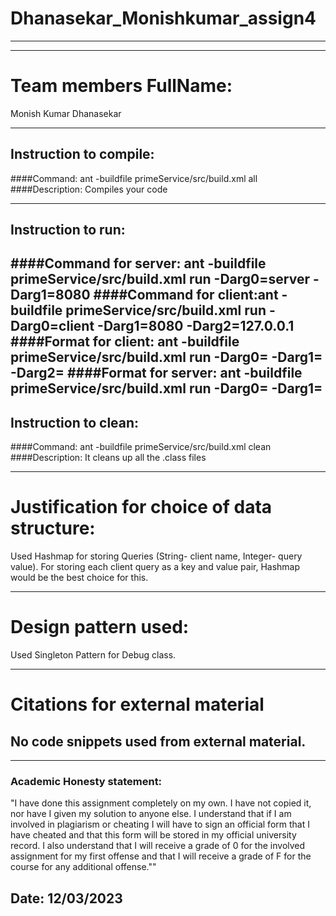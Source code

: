 # Dhanasekar_Monishkumar_assign4

-----------------------------------------------------------------------
----------------------------------------------------------------------- 
# Team members FullName: 
Monish Kumar Dhanasekar 


-----------------------------------------------------------------------
## Instruction to compile:
####Command: ant -buildfile primeService/src/build.xml all
####Description: Compiles your code 

-----------------------------------------------------------------------

## Instruction to run:
####Command for server: ant -buildfile primeService/src/build.xml run -Darg0=server -Darg1=8080
####Command for client:ant -buildfile primeService/src/build.xml run -Darg0=client -Darg1=8080 -Darg2=127.0.0.1
####Format for client: ant -buildfile primeService/src/build.xml run -Darg0=<mode> -Darg1=<port number> -Darg2=<local host> 
####Format for server: ant -buildfile primeService/src/build.xml run -Darg0=<mode> -Darg1=<port number>
-----------------------------------------------------------------------
## Instruction to clean:
####Command: ant -buildfile primeService/src/build.xml clean
####Description: It cleans up all the .class files

-----------------------------------------------------------------------
# Justification for choice of data structure:
Used Hashmap for storing Queries (String- client name, Integer- query value).
For storing each client query as a key and value pair, Hashmap would be the best choice for this.

-----------------------------------------------------------------------
# Design pattern used: 
Used Singleton Pattern for Debug class.

-----------------------------------------------------------------------
# Citations for external material 

No code snippets used from external material.
-----------------------------------------------------------------------

-----------------------------------------------------------------------
### Academic Honesty statement:

"I have done this assignment completely on my own. I have not copied it, nor have I given my solution to anyone else. I understand that if I am involved in plagiarism or cheating I will have to sign an official form that I have cheated and that this form will be stored in
my official university record. I also understand that I will receive a grade of 0 for the involved assignment for my first offense and that I will receive a grade of F for the course for any additional offense.""

Date: 12/03/2023
-----------------------------------------------------------------------
